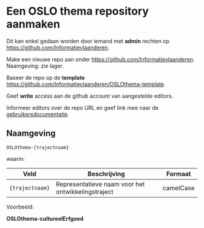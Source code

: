 # Een OSLO thema repository aanmaken

Dit kan enkel gedaan worden door iemand met **admin** rechten op https://github.com/Informatievlaanderen.

Make een nieuwe repo aan onder https://github.com/Informatievlaanderen. Naamgeving: zie lager.

Baseer de repo op de **template** https://github.com/Informatievlaanderen/OSLOthema-template.

Geef **write** access aan de github account van aangestelde editors.

Informeer editors over de repo URL en geef link mee naar de [gebruikersdocumentatie](/doc-user/README.md). 


## Naamgeving
```
OSLOthema-{trajectnaam}
```

waarin:

| Veld | Beschrijving | Formaat |
|------|--------------|---------|
| `{trajectnaam}` | Representatieve naam voor het ontwikkelingstraject | camelCase |

Voorbeeld:

**OSLOthema-cultureelErfgoed**
